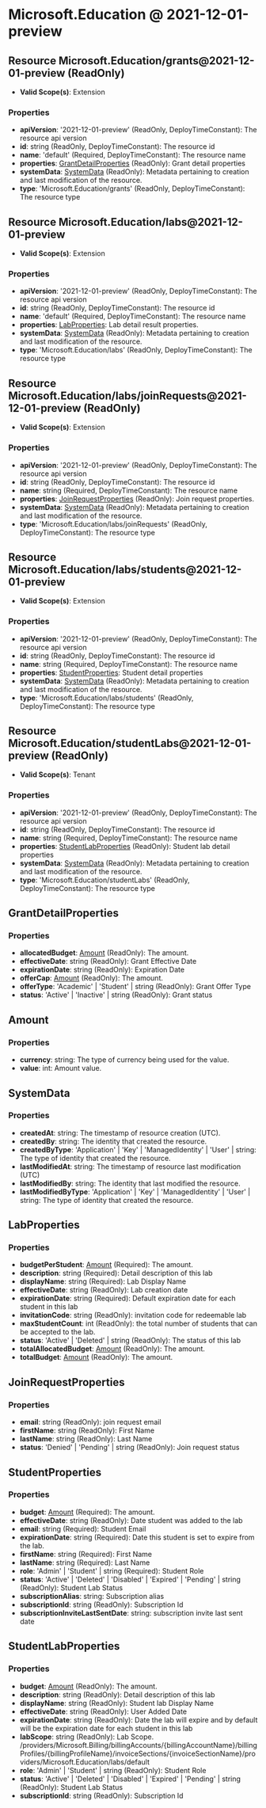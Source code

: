 # Microsoft.Education @ 2021-12-01-preview

## Resource Microsoft.Education/grants@2021-12-01-preview (ReadOnly)
* **Valid Scope(s)**: Extension
### Properties
* **apiVersion**: '2021-12-01-preview' (ReadOnly, DeployTimeConstant): The resource api version
* **id**: string (ReadOnly, DeployTimeConstant): The resource id
* **name**: 'default' (Required, DeployTimeConstant): The resource name
* **properties**: [GrantDetailProperties](#grantdetailproperties) (ReadOnly): Grant detail properties
* **systemData**: [SystemData](#systemdata) (ReadOnly): Metadata pertaining to creation and last modification of the resource.
* **type**: 'Microsoft.Education/grants' (ReadOnly, DeployTimeConstant): The resource type

## Resource Microsoft.Education/labs@2021-12-01-preview
* **Valid Scope(s)**: Extension
### Properties
* **apiVersion**: '2021-12-01-preview' (ReadOnly, DeployTimeConstant): The resource api version
* **id**: string (ReadOnly, DeployTimeConstant): The resource id
* **name**: 'default' (Required, DeployTimeConstant): The resource name
* **properties**: [LabProperties](#labproperties): Lab detail result properties.
* **systemData**: [SystemData](#systemdata) (ReadOnly): Metadata pertaining to creation and last modification of the resource.
* **type**: 'Microsoft.Education/labs' (ReadOnly, DeployTimeConstant): The resource type

## Resource Microsoft.Education/labs/joinRequests@2021-12-01-preview (ReadOnly)
* **Valid Scope(s)**: Extension
### Properties
* **apiVersion**: '2021-12-01-preview' (ReadOnly, DeployTimeConstant): The resource api version
* **id**: string (ReadOnly, DeployTimeConstant): The resource id
* **name**: string (Required, DeployTimeConstant): The resource name
* **properties**: [JoinRequestProperties](#joinrequestproperties) (ReadOnly): Join request properties.
* **systemData**: [SystemData](#systemdata) (ReadOnly): Metadata pertaining to creation and last modification of the resource.
* **type**: 'Microsoft.Education/labs/joinRequests' (ReadOnly, DeployTimeConstant): The resource type

## Resource Microsoft.Education/labs/students@2021-12-01-preview
* **Valid Scope(s)**: Extension
### Properties
* **apiVersion**: '2021-12-01-preview' (ReadOnly, DeployTimeConstant): The resource api version
* **id**: string (ReadOnly, DeployTimeConstant): The resource id
* **name**: string (Required, DeployTimeConstant): The resource name
* **properties**: [StudentProperties](#studentproperties): Student detail properties
* **systemData**: [SystemData](#systemdata) (ReadOnly): Metadata pertaining to creation and last modification of the resource.
* **type**: 'Microsoft.Education/labs/students' (ReadOnly, DeployTimeConstant): The resource type

## Resource Microsoft.Education/studentLabs@2021-12-01-preview (ReadOnly)
* **Valid Scope(s)**: Tenant
### Properties
* **apiVersion**: '2021-12-01-preview' (ReadOnly, DeployTimeConstant): The resource api version
* **id**: string (ReadOnly, DeployTimeConstant): The resource id
* **name**: string (Required, DeployTimeConstant): The resource name
* **properties**: [StudentLabProperties](#studentlabproperties) (ReadOnly): Student lab detail properties
* **systemData**: [SystemData](#systemdata) (ReadOnly): Metadata pertaining to creation and last modification of the resource.
* **type**: 'Microsoft.Education/studentLabs' (ReadOnly, DeployTimeConstant): The resource type

## GrantDetailProperties
### Properties
* **allocatedBudget**: [Amount](#amount) (ReadOnly): The amount.
* **effectiveDate**: string (ReadOnly): Grant Effective Date
* **expirationDate**: string (ReadOnly): Expiration Date
* **offerCap**: [Amount](#amount) (ReadOnly): The amount.
* **offerType**: 'Academic' | 'Student' | string (ReadOnly): Grant Offer Type
* **status**: 'Active' | 'Inactive' | string (ReadOnly): Grant status

## Amount
### Properties
* **currency**: string: The type of currency being used for the value.
* **value**: int: Amount value.

## SystemData
### Properties
* **createdAt**: string: The timestamp of resource creation (UTC).
* **createdBy**: string: The identity that created the resource.
* **createdByType**: 'Application' | 'Key' | 'ManagedIdentity' | 'User' | string: The type of identity that created the resource.
* **lastModifiedAt**: string: The timestamp of resource last modification (UTC)
* **lastModifiedBy**: string: The identity that last modified the resource.
* **lastModifiedByType**: 'Application' | 'Key' | 'ManagedIdentity' | 'User' | string: The type of identity that created the resource.

## LabProperties
### Properties
* **budgetPerStudent**: [Amount](#amount) (Required): The amount.
* **description**: string (Required): Detail description of this lab
* **displayName**: string (Required): Lab Display Name
* **effectiveDate**: string (ReadOnly): Lab creation date
* **expirationDate**: string (Required): Default expiration date for each student in this lab
* **invitationCode**: string (ReadOnly): invitation code for redeemable lab
* **maxStudentCount**: int (ReadOnly): the total number of students that can be accepted to the lab.
* **status**: 'Active' | 'Deleted' | string (ReadOnly): The status of this lab
* **totalAllocatedBudget**: [Amount](#amount) (ReadOnly): The amount.
* **totalBudget**: [Amount](#amount) (ReadOnly): The amount.

## JoinRequestProperties
### Properties
* **email**: string (ReadOnly): join request email
* **firstName**: string (ReadOnly): First Name
* **lastName**: string (ReadOnly): Last Name
* **status**: 'Denied' | 'Pending' | string (ReadOnly): Join request status

## StudentProperties
### Properties
* **budget**: [Amount](#amount) (Required): The amount.
* **effectiveDate**: string (ReadOnly): Date student was added to the lab
* **email**: string (Required): Student Email
* **expirationDate**: string (Required): Date this student is set to expire from the lab.
* **firstName**: string (Required): First Name
* **lastName**: string (Required): Last Name
* **role**: 'Admin' | 'Student' | string (Required): Student Role
* **status**: 'Active' | 'Deleted' | 'Disabled' | 'Expired' | 'Pending' | string (ReadOnly): Student Lab Status
* **subscriptionAlias**: string: Subscription alias
* **subscriptionId**: string (ReadOnly): Subscription Id
* **subscriptionInviteLastSentDate**: string: subscription invite last sent date

## StudentLabProperties
### Properties
* **budget**: [Amount](#amount) (ReadOnly): The amount.
* **description**: string (ReadOnly): Detail description of this lab
* **displayName**: string (ReadOnly): Student lab Display Name
* **effectiveDate**: string (ReadOnly): User Added Date
* **expirationDate**: string (ReadOnly): Date the lab will expire and by default will be the expiration date for each student in this lab
* **labScope**: string (ReadOnly): Lab Scope. /providers/Microsoft.Billing/billingAccounts/{billingAccountName}/billingProfiles/{billingProfileName}/invoiceSections/{invoiceSectionName}/providers/Microsoft.Education/labs/default
* **role**: 'Admin' | 'Student' | string (ReadOnly): Student Role
* **status**: 'Active' | 'Deleted' | 'Disabled' | 'Expired' | 'Pending' | string (ReadOnly): Student Lab Status
* **subscriptionId**: string (ReadOnly): Subscription Id

